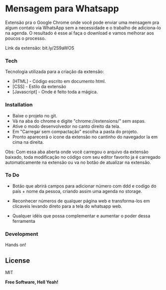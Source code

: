 # Mensagem para Whatsapp

Extensão pra o Google Chrome onde você pode enviar uma mensagem pra algum contato via WhatsApp sem a necessidade e o trabalho de adiciona-lo na agenda. O resultado é esse aí faça o download e vamos melhorar aos poucos o processo.

Link da extensão: bit.ly/2S9aWOS 

### Tech

Tecnologia utilizada para a criação da extensão:

* [HTML] - Código escrito em documento html.
* [CSS] - Estilo da extensão
* [Javascript] - Onde é feito toda a mágica.

### Installation

* Baixe o projeto no git.
* Vá na aba do chrome e digite "chrome://extensions/" sem aspas.
* Ative o modo desenvolvedor no canto direito da tela.
* Em "Carregar sem compactação" escolha a pasta do projeto.
* Pronto aparecerá o icone da extensão no cantinho do navegador la em cima na direita.

Obs: Com essa aba aberta onde você carregou o arquivo da extensão baixado, toda modificação no código com seu editor favorito ja é carregado automaticamente na extensão ou va no botão de atualizar na extensão.

### To Do

 - Botão que abrirá campos para adicionar número com ddd e codigo do país + nome da pessoa, criando assim uma agenda no storage.
 - Reconhecer números de qualquer página web e transforma-los em clicaveis levando direto para a tela do whatsapp web.
 
 - Qualquer idéis que possa complementar e aumentar o poder dessa ferramenta
 
### Development

Hands on!

License
----

MIT


**Free Software, Hell Yeah!**